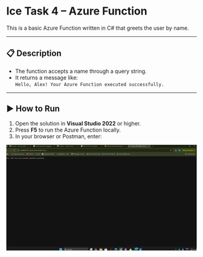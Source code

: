 # Ice Task 4 – Azure Function

This is a basic Azure Function written in C# that greets the user by name.

---

## 📋 Description

- The function accepts a name through a query string.
- It returns a message like:  
  `Hello, Alex! Your Azure Function executed successfully.`

---

## ▶️ How to Run

1. Open the solution in **Visual Studio 2022** or higher.
2. Press **F5** to run the Azure Function locally.
3. In your browser or Postman, enter:

![Function Running Screenshot](Screenshot%202025-05-22%20235637.png)


